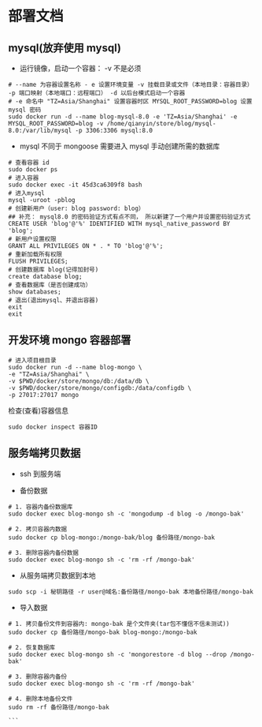 # 部署文档

## mysql(放弃使用 mysql)

- 运行镜像，启动一个容器： -v 不是必须

```shell
# --name 为容器设置名称 - e 设置环境变量 -v 挂载目录或文件（本地目录：容器目录） -p 端口映射（本地端口：远程端口） -d 以后台模式启动一个容器
# -e 命名中 "TZ=Asia/Shanghai" 设置容器时区 MYSQL_ROOT_PASSWORD=blog 设置 mysql 密码
sudo docker run -d --name blog-mysql-8.0 -e 'TZ=Asia/Shanghai' -e MYSQL_ROOT_PASSWORD=blog -v /home/qianyin/store/blog/mysql-8.0:/var/lib/mysql -p 3306:3306 mysql:8.0
```

- mysql 不同于 mongoose 需要进入 mysql 手动创建所需的数据库

```shell
# 查看容器 id
sudo docker ps
# 进入容器
sudo docker exec -it 45d3ca6309f8 bash
# 进入mysql
mysql -uroot -pblog
# 创建新用户（user: blog password: blog）
## 补充： mysql8.0 的密码验证方式有点不同， 所以新建了一个用户并设置密码验证方式
CREATE USER 'blog'@'%' IDENTIFIED WITH mysql_native_password BY 'blog';
# 新用户设置权限
GRANT ALL PRIVILEGES ON * . * TO 'blog'@'%';
# 重新加载所有权限
FLUSH PRIVILEGES;
# 创建数据库 blog(记得加封号)
create database blog;
# 查看数据库（是否创建成功）
show databases;
# 退出(退出mysql、并退出容器)
exit
exit
```

## 开发环境 mongo 容器部署

```shell
# 进入项目根目录
sudo docker run -d --name blog-mongo \
-e "TZ=Asia/Shanghai" \
-v $PWD/docker/store/mongo/db:/data/db \
-v $PWD/docker/store/mongo/configdb:/data/configdb \
-p 27017:27017 mongo
```

检查(查看)容器信息

```shell
sudo docker inspect 容器ID
```

## 服务端拷贝数据

- ssh 到服务端

- 备份数据

```shell
# 1. 容器内备份数据库
sudo docker exec blog-mongo sh -c 'mongodump -d blog -o /mongo-bak'

# 2. 拷贝容器内数据
sudo docker cp blog-mongo:/mongo-bak/blog 备份路径/mongo-bak

# 3. 删除容器内备份数据
sudo docker exec blog-mongo sh -c 'rm -rf /mongo-bak'
```

- 从服务端拷贝数据到本地

```shell
sudo scp -i 秘钥路径 -r user@域名:备份路径/mongo-bak 本地备份路径/mongo-bak
```

- 导入数据

````shell
# 1. 拷贝备份文件到容器内: mongo-bak 是个文件夹(tar包不懂信不信未测试))
sudo docker cp 备份路径/mongo-bak blog-mongo:/mongo-bak

# 2. 恢复数据库
sudo docker exec blog-mongo sh -c 'mongorestore -d blog --drop /mongo-bak'

# 3. 删除容器内备份
sudo docker exec blog-mongo sh -c 'rm -rf /mongo-bak'

# 4. 删除本地备份文件
sudo rm -rf 备份路径/mongo-bak

```
